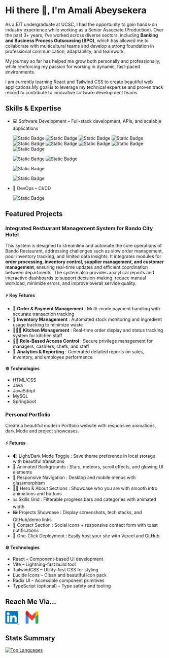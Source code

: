 # Hi there 👋, I'm Amali Abeysekera

As a BIT undergraduate at UCSC, I had the opportunity to gain hands-on industry experience while working as a Senior Associate (Production). 
Over the past 3+ years, I’ve worked across diverse sectors, including **Banking and Business Process Outsourcing (BPO)**, which has allowed me to collaborate with multicultural teams and develop a strong foundation in professional communication, adaptability, and teamwork.

My journey so far has helped me grow both personally and professionally, while reinforcing my passion for working in dynamic, fast-paced environments.

I am currently learning React and Tailwind CSS to create beautiful web applications.My goal is to leverage my technical expertise and proven track record to contribute to innovative software development teams.

## Skills & Expertise

- 💻 Software Development – Full-stack development, APIs, and scalable applications

  ![Static Badge](https://img.shields.io/badge/Code-Java-informational?logo=openjdk&color=000000)
  ![Static Badge](https://img.shields.io/badge/Code-Spring-informational?logo=spring&color=6DB33F)
  ![Static Badge](https://img.shields.io/badge/Code-Nodejs-informational?logo=nodedotjs&color=339933)
  ![Static Badge](https://img.shields.io/badge/Code-React-informational?logo=react&color=20232A)
  ![Static Badge](https://img.shields.io/badge/Code-JavaScript-informational?logo=javascript&color=F7DF1E)
  ![Static Badge](https://img.shields.io/badge/Code-HTML5-informational?logo=html5&color=E34F26)
  ![Static Badge](https://img.shields.io/badge/Code-Bootstrap-informational?logo=bootstrap&color=7952B3)
  ![Static Badge](https://img.shields.io/badge/Code-Tailwind_CSS-informational?logo=tailwind-css&color=38B2AC)
  ![Static Badge](https://img.shields.io/badge/Code-Vite-informational?logo=vite&color=B73BFE)
  
  ![Static Badge](https://img.shields.io/badge/Code-ChartJs-informational?logo=chartdotjs&color=FF6384)
  ![Static Badge](https://img.shields.io/badge/Code-Python-informational?logo=python&color=3776AB)

  ![Static Badge](https://img.shields.io/badge/SQL-MySQL-informational?logo=mysql&color=4479A1)

  ![Static Badge](https://img.shields.io/badge/Test-Junit5-informational?logo=junit5&color=25A162)

- 🚀 DevOps – CI/CD

  ![Static Badge](https://img.shields.io/badge/Tools-Git-informational?logo=git&color=F05032)

## Featured Projects

### Integrated Restuarant Management System for Bando City Hotel

This system is designed to streamline and automate the core operations of Bando Restaurant, addressing challenges such as slow order management, poor inventory tracking, and limited data insights. It integrates modules for **order processing, inventory control, supplier management, and customer management**, ensuring real-time updates and efficient coordination between departments. The system also provides analytical reports and interactive dashboards to support decision-making, reduce manual workload, minimize errors, and improve overall service quality.

#### ⚡️ Key Fetures

- 🍜 **Order & Payment Management** : Multi-mode payment handling with accurate transaction tracking
- 🏪 **Inventory Management** : Automated stock monitoring and ingredient usage tracking to minimize waste
- 🧑🏻‍🍳 **Kitchen Management** : Real-time order display and status tracking system for kitchen staff
- 🤵🏻 **Role-Based Access Control** : Secure privilege management for managers, cashiers, chefs, and staff
- 📝 **Analytics & Reporting** : Generated detailed reports on sales, inventory, and employee performance

#### ⚙️ Technologies

- HTML/CSS
- Java
- JavaSdript
- MySQL
- Springboot

### Personal Portfolio

Create a beautiful modern Portfolio website with responsive animations, dark Mode and project showcases.

#### ⚡️ Fetures

- 🌓 Light/Dark Mode Toggle : Save theme preference in local storage with beautiful transitions
- 🌠 Animated Backgrounds : Stars, meteors, scroll effects, and glowing UI elements
- 📱 Responsive Navigation : Desktop and mobile menus with glassmorphism
- 👨‍💻 Hero & About Sections : Showcase who you are with smooth intro animations and buttons
- 📊 Skills Grid : Filterable progress bars and categories with animated width
- 🖼️ Projects Showcase : Display screenshots, tech stacks, and GitHub/demo links
- 📧 Contact Section : Social icons + responsive contact form with toast notifications
- 🚀 One-Click Deployment : Easily host your site with Vercel and GitHub

#### ⚙️ Technologies

- React – Component-based UI development
- Vite – Lightning-fast build tool
- TailwindCSS – Utility-first CSS for styling
- Lucide Icons – Clean and beautiful icon pack
- Radix UI – Accessible component primitives
- TypeScript (optional) – Type safety and tooling

## Reach Me Via...

<a href="https://www.linkedin.com/in/amali-abeysekara/">
  <img src="https://github.com/amali-b/amali-b/blob/main/linkedin-logo.png" alt="LinkedIn" width="40" height="40">
</a>&nbsp;&nbsp;&nbsp;&nbsp;
<a href="mailto:amalibhuvisara@gmail.com">
  <img src="https://github.com/amali-b/amali-b/blob/main/gmail-logo.png" alt="Gmail" width="40" height="40">
</a>

## Stats Summary

<!-- [![My Github Stats](https://github-readme-stats.vercel.app/api?username=amali-b)](https://github.com/amali-b) -->

[![Top Languages](https://github-readme-stats.vercel.app/api/top-langs/?username=amali-b&layout=compact)](https://github.com/amali-b)



<!--
**amali-b/amali-b** is a ✨ _special_ ✨ repository because its `README.md` (this file) appears on your GitHub profile.

Here are some ideas to get you started:

- 🔭 I’m currently working on ...
- 🌱 I’m currently learning ...
- 👯 I’m looking to collaborate on ...
- 🤔 I’m looking for help with ...
- 💬 Ask me about ...
- 📫 How to reach me: ...
- 😄 Pronouns: ...
- ⚡ Fun fact: ...
-->
